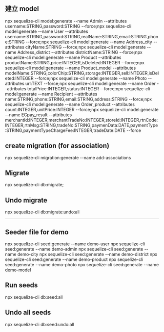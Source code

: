 ## 建立 model
npx sequelize-cli model:generate --name Admin --attributes username:STRING,password:STRING --force;npx sequelize-cli model:generate --name User --attributes username:STRING,password:STRING,realName:STRING,email:STRING,phone:STRING --force;npx sequelize-cli model:generate --name Address_city --attributes cityName:STRING --force;npx sequelize-cli model:generate --name Address_district --attributes districtName:STRING --force;npx sequelize-cli model:generate --name Product --attributes productName:STRING,price:INTEGER,isDeleted:INTEGER --force;npx sequelize-cli model:generate --name Product_model --attributes modelName:STRING,colorChip:STRING,storage:INTEGER,sell:INTEGER,isDeleted:INTEGER --force;npx sequelize-cli model:generate --name Photo --attributes url:TEXT --force;npx sequelize-cli model:generate --name Order --attributes totalPrice:INTEGER,status:INTEGER --force;npx sequelize-cli model:generate --name Recipient --attributes name:STRING,phone:STRING,email:STRING,address:STRING --force;npx sequelize-cli model:generate --name Order_product --attributes count:INTEGER,unitPrice:INTEGER --force;npx sequelize-cli model:generate --name ECpay_result --attributes merchantId:INTEGER,merchantTradeNo:INTEGER,storeId:INTEGER,rtnCode:INTEGER,rtnMsg:STRING,tradeNo:STRING,paymenData:DATE,paymentType:STRING,paymentTypeChargeFee:INTEGER,tradeDate:DATE --force

## create migration (for association)
npx sequelize-cli migration:generate --name add-associations

## Migrate
npx sequelize-cli db:migrate;

## Undo migrate
npx sequelize-cli db:migrate:undo:all

---

## Seeder file for demo
npx sequelize-cli seed:generate --name demo-user
npx sequelize-cli seed:generate --name demo-admin
npx sequelize-cli seed:generate --name demo-city
npx sequelize-cli seed:generate --name demo-district
npx sequelize-cli seed:generate --name demo-product
npx sequelize-cli seed:generate --name demo-photo
npx sequelize-cli seed:generate --name demo-model



## Run seeds
npx sequelize-cli db:seed:all

## Undo all seeds
npx sequelize-cli db:seed:undo:all
